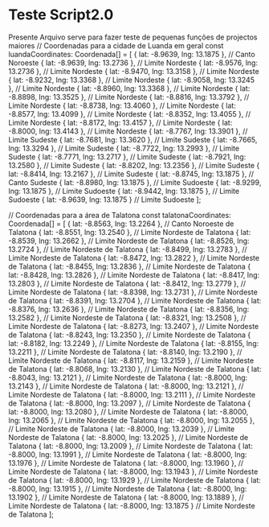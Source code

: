 # Teste Script2.0
 Presente Arquivo serve para fazer teste de pequenas funções de projectos maiores
 // Coordenadas para a cidade de Luanda em geral
const luandaCoordinates: Coordenada[] = [
    { lat: -8.9639, lng: 13.1875 }, // Canto Noroeste
    { lat: -8.9639, lng: 13.2736 }, // Limite Nordeste
    { lat: -8.9576, lng: 13.2736 }, // Limite Nordeste
    { lat: -8.9470, lng: 13.3158 }, // Limite Nordeste
    { lat: -8.9232, lng: 13.3368 }, // Limite Nordeste
    { lat: -8.9058, lng: 13.3245 }, // Limite Nordeste
    { lat: -8.8960, lng: 13.3368 }, // Limite Nordeste
    { lat: -8.8898, lng: 13.3525 }, // Limite Nordeste
    { lat: -8.8816, lng: 13.3792 }, // Limite Nordeste
    { lat: -8.8738, lng: 13.4060 }, // Limite Nordeste
    { lat: -8.8577, lng: 13.4099 }, // Limite Nordeste
    { lat: -8.8352, lng: 13.4055 }, // Limite Nordeste
    { lat: -8.8172, lng: 13.4157 }, // Limite Nordeste
    { lat: -8.8000, lng: 13.4143 }, // Limite Nordeste
    { lat: -8.7767, lng: 13.3901 }, // Limite Sudeste
    { lat: -8.7681, lng: 13.3620 }, // Limite Sudeste
    { lat: -8.7665, lng: 13.3294 }, // Limite Sudeste
    { lat: -8.7722, lng: 13.2993 }, // Limite Sudeste
    { lat: -8.7771, lng: 13.2717 }, // Limite Sudeste
    { lat: -8.7921, lng: 13.2580 }, // Limite Sudeste
    { lat: -8.8202, lng: 13.2356 }, // Limite Sudeste
    { lat: -8.8414, lng: 13.2167 }, // Limite Sudeste
    { lat: -8.8745, lng: 13.1875 }, // Canto Sudeste
    { lat: -8.8980, lng: 13.1875 }, // Limite Sudoeste
    { lat: -8.9299, lng: 13.1875 }, // Limite Sudoeste
    { lat: -8.9442, lng: 13.1875 }, // Limite Sudoeste
    { lat: -8.9639, lng: 13.1875 }  // Limite Sudoeste
];

// Coordenadas para a área de Talatona
const talatonaCoordinates: Coordenada[] = [
    { lat: -8.8563, lng: 13.2264 }, // Canto Noroeste de Talatona
    { lat: -8.8551, lng: 13.2540 }, // Limite Nordeste de Talatona
    { lat: -8.8539, lng: 13.2662 }, // Limite Nordeste de Talatona
    { lat: -8.8526, lng: 13.2724 }, // Limite Nordeste de Talatona
    { lat: -8.8499, lng: 13.2783 }, // Limite Nordeste de Talatona
    { lat: -8.8472, lng: 13.2822 }, // Limite Nordeste de Talatona
    { lat: -8.8455, lng: 13.2836 }, // Limite Nordeste de Talatona
    { lat: -8.8428, lng: 13.2826 }, // Limite Nordeste de Talatona
    { lat: -8.8417, lng: 13.2803 }, // Limite Nordeste de Talatona
    { lat: -8.8412, lng: 13.2779 }, // Limite Nordeste de Talatona
    { lat: -8.8398, lng: 13.2731 }, // Limite Nordeste de Talatona
    { lat: -8.8391, lng: 13.2704 }, // Limite Nordeste de Talatona
    { lat: -8.8376, lng: 13.2636 }, // Limite Nordeste de Talatona
    { lat: -8.8356, lng: 13.2582 }, // Limite Nordeste de Talatona
    { lat: -8.8321, lng: 13.2508 }, // Limite Nordeste de Talatona
    { lat: -8.8273, lng: 13.2407 }, // Limite Nordeste de Talatona
    { lat: -8.8243, lng: 13.2350 }, // Limite Nordeste de Talatona
    { lat: -8.8182, lng: 13.2249 }, // Limite Nordeste de Talatona
    { lat: -8.8155, lng: 13.2211 }, // Limite Nordeste de Talatona
    { lat: -8.8140, lng: 13.2190 }, // Limite Nordeste de Talatona
    { lat: -8.8117, lng: 13.2159 }, // Limite Nordeste de Talatona
    { lat: -8.8068, lng: 13.2130 }, // Limite Nordeste de Talatona
    { lat: -8.8043, lng: 13.2121 }, // Limite Nordeste de Talatona
    { lat: -8.8000, lng: 13.2143 }, // Limite Nordeste de Talatona
    { lat: -8.8000, lng: 13.2121 }, // Limite Nordeste de Talatona
    { lat: -8.8000, lng: 13.2111 }, // Limite Nordeste de Talatona
    { lat: -8.8000, lng: 13.2097 }, // Limite Nordeste de Talatona
    { lat: -8.8000, lng: 13.2080 }, // Limite Nordeste de Talatona
    { lat: -8.8000, lng: 13.2065 }, // Limite Nordeste de Talatona
    { lat: -8.8000, lng: 13.2055 }, // Limite Nordeste de Talatona
    { lat: -8.8000, lng: 13.2039 }, // Limite Nordeste de Talatona
    { lat: -8.8000, lng: 13.2025 }, // Limite Nordeste de Talatona
    { lat: -8.8000, lng: 13.2009 }, // Limite Nordeste de Talatona
    { lat: -8.8000, lng: 13.1991 }, // Limite Nordeste de Talatona
    { lat: -8.8000, lng: 13.1976 }, // Limite Nordeste de Talatona
    { lat: -8.8000, lng: 13.1960 }, // Limite Nordeste de Talatona
    { lat: -8.8000, lng: 13.1943 }, // Limite Nordeste de Talatona
    { lat: -8.8000, lng: 13.1929 }, // Limite Nordeste de Talatona
    { lat: -8.8000, lng: 13.1915 }, // Limite Nordeste de Talatona
    { lat: -8.8000, lng: 13.1902 }, // Limite Nordeste de Talatona
    { lat: -8.8000, lng: 13.1889 }, // Limite Nordeste de Talatona
    { lat: -8.8000, lng: 13.1875 }  // Limite Nordeste de Talatona
];

